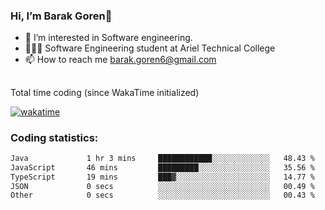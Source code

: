 ###  Hi, I’m Barak Goren👋
- 👀 I’m interested in Software engineering.
- 👨🏼‍🎓 Software Engineering student at Ariel Technical College
- 📫 How to reach me barak.goren6@gmail.com
##
Total time coding (since WakaTime initialized)

[![wakatime](https://wakatime.com/badge/user/5cc5ec80-a806-4ca2-a704-db29274e48cd.svg)](https://wakatime.com/@5cc5ec80-a806-4ca2-a704-db29274e48cd)

   
### Coding statistics:

<!--START_SECTION:waka-->

```txt
Java             1 hr 3 mins     ████████████░░░░░░░░░░░░░   48.43 %
JavaScript       46 mins         █████████░░░░░░░░░░░░░░░░   35.56 %
TypeScript       19 mins         ███▓░░░░░░░░░░░░░░░░░░░░░   14.77 %
JSON             0 secs          ░░░░░░░░░░░░░░░░░░░░░░░░░   00.49 %
Other            0 secs          ░░░░░░░░░░░░░░░░░░░░░░░░░   00.43 %
```

<!--END_SECTION:waka-->

<!---
barakgoren/barakgoren is a ✨ special ✨ repository because its `README.md` (this file) appears on your GitHub profile.
You can click the Preview link to take a look at your changes.
--->

